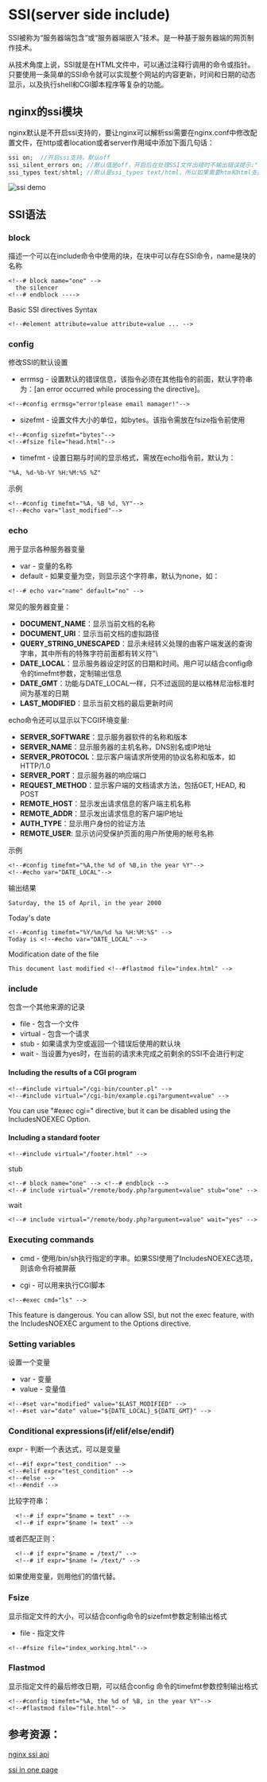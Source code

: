 # SSI(server side include)

SSI被称为“服务器端包含”或“服务器端嵌入”技术。是一种基于服务器端的网页制作技术。

从技术角度上说，SSI就是在HTML文件中，可以通过注释行调用的命令或指针。只要使用一条简单的SSI命令就可以实现整个网站的内容更新，时间和日期的动态显示，以及执行shell和CGI脚本程序等复杂的功能。

## nginx的ssi模块

nginx默认是不开启ssi支持的，要让nginx可以解析ssi需要在nginx.conf中修改配置文件，在http或者location或者server作用域中添加下面几句话：

```php
ssi on;  //开启ssi支持，默认off
ssi_silent_errors on; //默认值是off，开启后在处理SSI文件出错时不输出错误提示:"[an error occurred while processing the directive] " 
ssi_types text/shtml; //默认是ssi_types text/html，所以如果需要htm和html支持，则不需要设置这句，如果需要shtml支持，则需要设置：ssi_types text/shtml
```

![ssi demo](./images/ssi.png)

## SSI语法

> <!--# command parameter1=value parameter2=value... -->

### block
描述一个可以在include命令中使用的块，在块中可以存在SSI命令，name是块的名称

```
<!--# block name="one" -->
  the silencer
<!--# endblock ---->
```

Basic SSI directives Syntax

```
<!--#element attribute=value attribute=value ... -->
```

### config
修改SSI的默认设置

* errmsg - 设置默认的错误信息，该指令必须在其他指令的前面，默认字符串为：[an error occurred while processing the directive]。

```
<!--#config errmsg="error!please email mamager!"-->
```
* sizefmt - 设置文件大小的单位，如bytes。该指令需放在fsize指令前使用

```
<!--#config sizefmt="bytes"-->
<!--#fsize file="head.html"-->
```

* timefmt - 设置日期与时间的显示格式，需放在echo指令前，默认为：

```
"%A, %d-%b-%Y %H:%M:%S %Z"
```

示例

```
<!--#config timefmt="%A, %B %d, %Y"-->
<!--#echo var="last_modified"-->
```

### echo
用于显示各种服务器变量

* var - 变量的名称
* default - 如果变量为空，则显示这个字符串，默认为none，如：

```
<!--# echo var="name" default="no" -->  
```
常见的服务器变量：

* **DOCUMENT_NAME**：显示当前文档的名称
* **DOCUMENT_URI**：显示当前文档的虚拟路径
* **QUERY_STRING_UNESCAPED**：显示未经转义处理的由客户端发送的查询字串，其中所有的特殊字符前面都有转义符"\
* **DATE_LOCAL**：显示服务器设定时区的日期和时间。用户可以结合config命令的timefmt参数，定制输出信息
* **DATE_GMT**：功能与DATE_LOCAL一样，只不过返回的是以格林尼治标准时间为基准的日期
* **LAST_MODIFIED**：显示当前文档的最后更新时间

echo命令还可以显示以下CGI环境变量:

* **SERVER_SOFTWARE**：显示服务器软件的名称和版本
* **SERVER_NAME**：显示服务器的主机名称，DNS别名或IP地址
* **SERVER_PROTOCOL**：显示客户端请求所使用的协议名称和版本，如HTTP/1.0
* **SERVER_PORT**：显示服务器的响应端口
* **REQUEST_METHOD**：显示客户端的文档请求方法，包括GET, HEAD, 和POST
* **REMOTE_HOST**：显示发出请求信息的客户端主机名称
* **REMOTE_ADDR**：显示发出请求信息的客户端IP地址
* **AUTH_TYPE**：显示用户身份的验证方法
* **REMOTE_USER**: 显示访问受保护页面的用户所使用的帐号名称


示例
```
<!--#config timefmt="%A,the %d of %B,in the year %Y"-->
<!--#echo var="DATE_LOCAL"-->
```

输出结果
```
Saturday, the 15 of April, in the year 2000
```

Today's date

```
<!--#config timefmt="%Y/%m/%d %a %H:%M:%S" -->
Today is <!--#echo var="DATE_LOCAL" -->
```

Modification date of the file

```
This document last modified <!--#flastmod file="index.html" -->
```

### include
包含一个其他来源的记录

* file - 包含一个文件
* virtual - 包含一个请求
* stub - 如果请求为空或返回一个错误后使用的默认块
* wait - 当设置为yes时，在当前的请求未完成之前剩余的SSI不会进行判定
#### Including the results of a CGI program

```
<!--#include virtual="/cgi-bin/counter.pl" -->
<!--#include virtual="/cgi-bin/example.cgi?argument=value" -->
```

You can use "#exec cgi=" directive, but it can be disabled using the IncludesNOEXEC Option.

#### Including a standard footer

```
<!--#include virtual="/footer.html" -->
```
stub
```
<!--# block name="one" --> <!--# endblock -->
<!--# include virtual="/remote/body.php?argument=value" stub="one" -->
```
wait
```
<!--# include virtual="/remote/body.php?argument=value" wait="yes" -->
```
### Executing commands

* cmd - 使用/bin/sh执行指定的字串。如果SSI使用了IncludesNOEXEC选项，则该命令将被屏蔽

* cgi - 可以用来执行CGI脚本 

```
<!--#exec cmd="ls" -->
```

This feature is dangerous. You can allow SSI, but not the exec feature, with the IncludesNOEXEC argument to the Options directive.

### Setting variables
设置一个变量
* var - 变量
* value - 变量值

```
<!--#set var="modified" value="$LAST_MODIFIED" -->
<!--#set var="date" value="${DATE_LOCAL}_${DATE_GMT}" -->
```

### Conditional expressions(if/elif/else/endif)

expr - 判断一个表达式，可以是变量

```
<!--#if expr="test_condition" -->
<!--#elif expr="test_condition" -->
<!--#else -->
<!--#endif -->
```

比较字符串：

```
  <!--# if expr="$name = text" -->
  <!--# if expr="$name != text" -->

```
或者匹配正则：

```
  <!--# if expr="$name = /text/" -->
  <!--# if expr="$name != /text/" -->
```

如果使用变量，则用他们的值代替。

### Fsize
显示指定文件的大小，可以结合config命令的sizefmt参数定制输出格式

* file - 指定文件
```
<!--#fsize file="index_working.html"-->
```

### Flastmod
显示指定文件的最后修改日期，可以结合config 命令的timefmt参数控制输出格式

```
<!--#config timefmt="%A, the %d of %B, in the year %Y"-->
<!--#flastmod file="file.html"-->
```

## 参考资源：
[nginx ssi api](http://nginx.org/en/docs/http/ngx_http_ssi_module.html)

[ssi in one page](http://www.ssi.su/)
